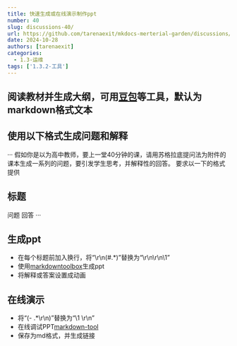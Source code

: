 ```yaml
---
title: 快速生成或在线演示制作ppt
number: 40
slug: discussions-40/
url: https://github.com/tarenaexit/mkdocs-merterial-garden/discussions/40
date: 2024-10-28
authors: [tarenaexit]
categories: 
  - 1.3-运维
tags: ['1.3.2-工具']
---
```


## 阅读教材并生成大纲，可用[豆包](https://www.doubao.com/)等工具，默认为markdown格式文本
## 使用以下格式生成问题和解释
···
假如你是以为高中教师，要上一堂40分钟的课，请用苏格拉底提问法为附件的课本生成一系列的问题，要引发学生思考，并解释性的回答。 要求以一下的格式提供
## 标题
问题
回答
···
## 生成ppt
- 在每个标题前加入换行，将“\r\n(#.*)”替换为“\r\n\r\n\1”
- 使用[markdowntoolbox](https://www.markdowntoolbox.com/tools/convert-to-pptx/)生成ppt
- 将解释或答案设置成动画
## 在线演示
- 将“(- .*\r\n)”替换为“\1<!-- .element: class="fragment" --> \r\n”
- 在线调试PPT[markdown-tool](https://markdown-tool.ccsyue.com/)
- 保存为md格式，并生成链接

<script src="https://giscus.app/client.js"
	data-repo="tarenaexit/mkdocs-merterial-garden"
	data-repo-id="RR_kgDOL4wNPw"
	data-mapping="number"
	data-term="40"
	data-reactions-enabled="1"
	data-emit-metadata="0"
	data-input-position="bottom"
	data-theme="light"
	data-lang="zh-CN"
	crossorigin="anonymous"
	async>
</script>
